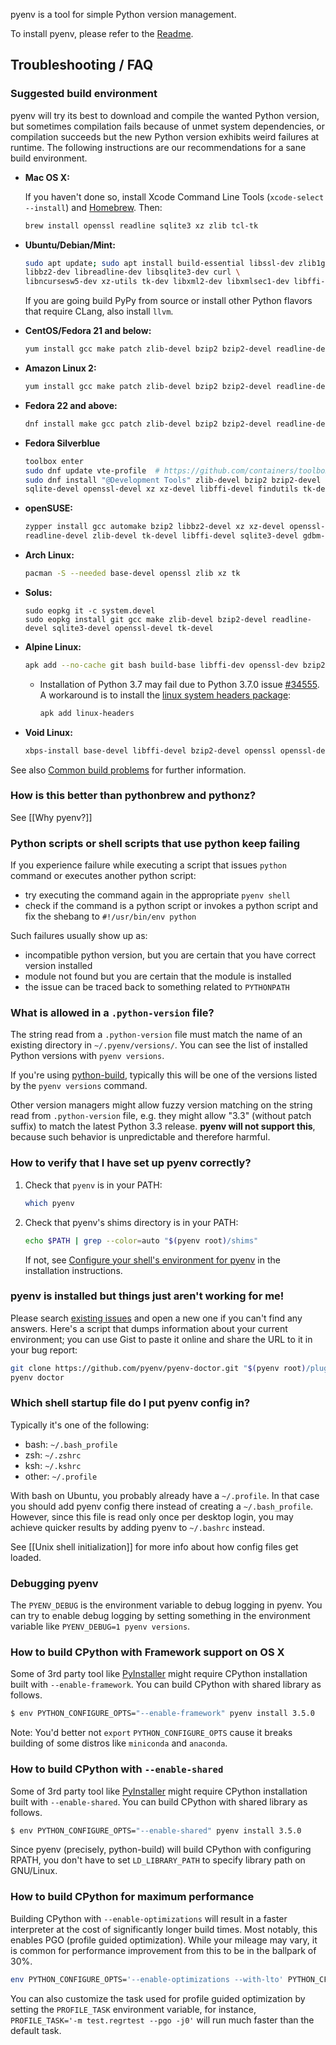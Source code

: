 pyenv is a tool for simple Python version management.

To install pyenv, please refer to the [Readme](https://github.com/pyenv/pyenv/).

## Troubleshooting / FAQ

### Suggested build environment

pyenv will try its best to download and compile the wanted Python version,
but sometimes compilation fails because of unmet system dependencies, or
compilation succeeds but the new Python version exhibits weird failures at
runtime. The following instructions are our recommendations for a sane build
environment.

* **Mac OS X:**

    If you haven't done so, install Xcode Command Line Tools
    (`xcode-select --install`) and [Homebrew](http://brew.sh/). Then:

    ```sh
    brew install openssl readline sqlite3 xz zlib tcl-tk
    ```

* **Ubuntu/Debian/Mint:**

    ```sh
    sudo apt update; sudo apt install build-essential libssl-dev zlib1g-dev \
    libbz2-dev libreadline-dev libsqlite3-dev curl \
    libncursesw5-dev xz-utils tk-dev libxml2-dev libxmlsec1-dev libffi-dev liblzma-dev
    ```

    If you are going build PyPy from source or install other Python flavors that require CLang, also install `llvm`.

* **CentOS/Fedora 21 and below:**

    ```sh
    yum install gcc make patch zlib-devel bzip2 bzip2-devel readline-devel sqlite sqlite-devel openssl-devel tk-devel libffi-devel xz-devel
    ```

* **Amazon Linux 2:**

    ```sh
    yum install gcc make patch zlib-devel bzip2 bzip2-devel readline-devel sqlite sqlite-devel openssl11-devel tk-devel libffi-devel xz-devel
    ```
* **Fedora 22 and above:**

    ```sh
    dnf install make gcc patch zlib-devel bzip2 bzip2-devel readline-devel sqlite sqlite-devel openssl-devel tk-devel libffi-devel xz-devel libuuid-devel gdbm-devel libnsl2-devel
    ```

*  **Fedora Silverblue**

    ```sh
    toolbox enter
    sudo dnf update vte-profile  # https://github.com/containers/toolbox/issues/390
    sudo dnf install "@Development Tools" zlib-devel bzip2 bzip2-devel readline-devel sqlite \
    sqlite-devel openssl-devel xz xz-devel libffi-devel findutils tk-devel
    ```

* **openSUSE:**

    ```sh
    zypper install gcc automake bzip2 libbz2-devel xz xz-devel openssl-devel ncurses-devel \
    readline-devel zlib-devel tk-devel libffi-devel sqlite3-devel gdbm-devel make findutils patch
    ```

* **Arch Linux:**

    ```sh
    pacman -S --needed base-devel openssl zlib xz tk
    ```

* **Solus:**

    ```
    sudo eopkg it -c system.devel
    sudo eopkg install git gcc make zlib-devel bzip2-devel readline-devel sqlite3-devel openssl-devel tk-devel
    ```

* **Alpine Linux:**

    ```sh 
    apk add --no-cache git bash build-base libffi-dev openssl-dev bzip2-dev zlib-dev xz-dev readline-dev sqlite-dev tk-dev
    ```

    * Installation of Python 3.7 may fail due to Python 3.7.0 issue [#34555](https://bugs.python.org/issue34555). A workaround is to install the [linux system headers package](https://pkgs.alpinelinux.org/packages?name=linux-headers&branch=edge):

        ```sh
        apk add linux-headers 
        ```

* **Void Linux:**

    ```sh
    xbps-install base-devel libffi-devel bzip2-devel openssl openssl-devel readline readline-devel sqlite-devel xz liblzma-devel zlib zlib-devel
    ```


See also [Common build problems](https://github.com/pyenv/pyenv/wiki/Common-build-problems) for further information.


### How is this better than pythonbrew and pythonz?

See [[Why pyenv?]]


### Python scripts or shell scripts that use python keep failing

If you experience failure while executing a script that issues `python` command or executes another python script:
 - try executing the command again in the appropriate `pyenv shell`
 - check if the command is a python script or invokes a python script and fix the shebang to `#!/usr/bin/env python`
 
Such failures usually show up as:
  - incompatible python version, but you are certain that you have correct version installed
  - module not found but you are certain that the module is installed
  - the issue can be traced back to something related to `PYTHONPATH`


### What is allowed in a `.python-version` file?

The string read from a `.python-version` file must match the name of an existing
directory in `~/.pyenv/versions/`. You can see the list of installed Python
versions with `pyenv versions`.

If you're using [python-build](https://github.com/pyenv/pyenv/blob/master/plugins/python-build), typically this will be one of the versions listed by the `pyenv versions` command.

Other version managers might allow fuzzy version matching on the string read
from `.python-version` file, e.g. they might allow "3.3" (without patch suffix)
to match the latest Python 3.3 release. **pyenv will not support this**, because
such behavior is unpredictable and therefore harmful.

[python-build]: ../../tree/master/plugins/python-build


### How to verify that I have set up pyenv correctly?

1.  Check that `pyenv` is in your PATH:

    ```sh
    which pyenv
    ```

2.  Check that pyenv's shims directory is in your PATH:

    ```sh
    echo $PATH | grep --color=auto "$(pyenv root)/shims"
    ```

    If not, see [Configure your shell's environment for pyenv] in the installation instructions.

[Configure your shell's environment for pyenv]: ../#basic-github-checkout


### pyenv is installed but things just aren't working for me!

Please search [existing issues][issues] and open a new one if you can't find any answers. Here's a script that dumps information about your current environment; you can use Gist to paste it online and share the URL to it in your bug report:

```sh
git clone https://github.com/pyenv/pyenv-doctor.git "$(pyenv root)/plugins/pyenv-doctor"
pyenv doctor
```

[issues]: https://github.com/pyenv/pyenv/issues
[Gist]: https://gist.github.com/


### Which shell startup file do I put pyenv config in?

Typically it's one of the following:

* bash: `~/.bash_profile`
* zsh: `~/.zshrc`
* ksh: `~/.kshrc`
* other: `~/.profile`

With bash on Ubuntu, you probably already have a `~/.profile`. In that case you
should add pyenv config there instead of creating a `~/.bash_profile`. However,
since this file is read only once per desktop login, you may achieve quicker
results by adding pyenv to `~/.bashrc` instead.

See [[Unix shell initialization]] for more info about how config files get
loaded.


### Debugging pyenv

The `PYENV_DEBUG` is the environment variable to debug logging in pyenv. You can try to enable debug logging by setting something in the environment variable like `PYENV_DEBUG=1 pyenv versions`.


### How to build CPython with Framework support on OS X

Some of 3rd party tool like [PyInstaller](https://github.com/pyinstaller/pyinstaller) might require CPython installation built with `--enable-framework`. You can build CPython with shared library as follows.

```sh
$ env PYTHON_CONFIGURE_OPTS="--enable-framework" pyenv install 3.5.0
```

Note: You'd better not `export` `PYTHON_CONFIGURE_OPTS` cause it breaks building of some distros like `miniconda` and `anaconda`.


### How to build CPython with `--enable-shared`

Some of 3rd party tool like [PyInstaller](https://github.com/pyinstaller/pyinstaller) might require CPython installation built with `--enable-shared`. You can build CPython with shared library as follows.

```sh
$ env PYTHON_CONFIGURE_OPTS="--enable-shared" pyenv install 3.5.0
```

Since pyenv (precisely, python-build) will build CPython with configuring RPATH, you don't have to set `LD_LIBRARY_PATH` to specify library path on GNU/Linux.

### How to build CPython for maximum performance

Building CPython with `--enable-optimizations` will result in a faster interpreter at the cost of significantly longer build times.
Most notably, this enables PGO (profile guided optimization). While your mileage may vary, it is common for performance improvement from this to be in the ballpark of 30%.
```sh
env PYTHON_CONFIGURE_OPTS='--enable-optimizations --with-lto' PYTHON_CFLAGS='-march=native -mtune=native' pyenv install 3.6.0
```

You can also customize the task used for profile guided optimization by setting the `PROFILE_TASK` environment variable, for instance, `PROFILE_TASK='-m test.regrtest --pgo -j0'` will run much faster than the default task.